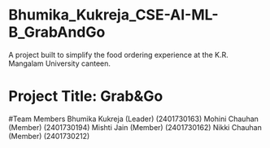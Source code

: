 # Bhumika_Kukreja_CSE-AI-ML-B_GrabAndGo
A project built to simplify the food ordering experience at the K.R. Mangalam University canteen.

# Project Title: Grab&Go

#Team Members
Bhumika Kukreja (Leader) (2401730163)
Mohini Chauhan (Member) (2401730194)
Mishti Jain (Member) (2401730162)
Nikki Chauhan (Member) (2401730212)
